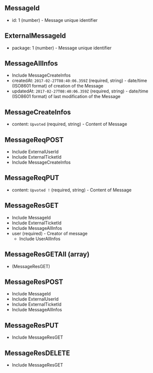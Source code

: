 ## MessageId
+ id: 1 (number) - Message unique identifier


## ExternalMessageId
+ package: 1 (number) - Message unique identifier


## MessageAllInfos
+ Include MessageCreateInfos
+ createdAt: `2017-02-27T08:40:06.359Z` (required, string) - date/time (ISO8601 format) of creation of the Message
+ updatedAt: `2017-02-27T08:40:06.359Z` (required, string) - date/time (ISO8601 format) of last modification of the Message


## MessageCreateInfos
+ content: `Upvoted` (required, string) - Content of Message


## MessageReqPOST
+ Include ExternalUserId
+ Include ExternalTicketId
+ Include MessageCreateInfos


## MessageReqPUT
+ content: `Upvoted !` (required, string) - Content of Message


## MessageResGET
+ Include MessageId
+ Include ExternalTicketId
+ Include MessageAllInfos
+ user (required) - Creator of message
    + Include UserAllInfos


## MessageResGETAll (array)
+ (MessageResGET)


## MessageResPOST
+ Include MessageId
+ Include ExternalUserId
+ Include ExternalTicketId
+ Include MessageAllInfos


## MessageResPUT
+ Include MessageResGET


## MessageResDELETE
+ Include MessageResGET
